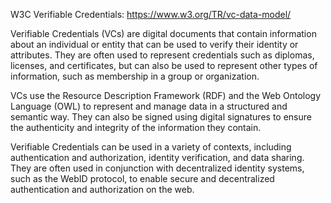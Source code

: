 W3C Verifiable Credentials: https://www.w3.org/TR/vc-data-model/



Verifiable Credentials (VCs) are digital documents that contain information about an individual or entity that can be used to verify their identity or attributes. They are often used to represent credentials such as diplomas, licenses, and certificates, but can also be used to represent other types of information, such as membership in a group or organization.

VCs use the Resource Description Framework (RDF) and the Web Ontology Language (OWL) to represent and manage data in a structured and semantic way. They can also be signed using digital signatures to ensure the authenticity and integrity of the information they contain.

Verifiable Credentials can be used in a variety of contexts, including authentication and authorization, identity verification, and data sharing. They are often used in conjunction with decentralized identity systems, such as the WebID protocol, to enable secure and decentralized authentication and authorization on the web.

